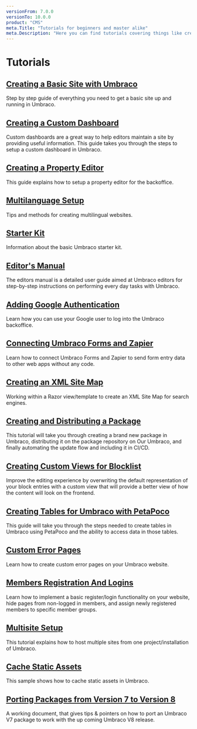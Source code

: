 ```yaml
---
versionFrom: 7.0.0
versionTo: 10.0.0
product: "CMS"
meta.Title: "Tutorials for beginners and master alike"
meta.Description: "Here you can find tutorials covering things like creating a site from scratch, setting up multilingual sites and many more"
---
```


# Tutorials

## [Creating a Basic Site with Umbraco](Creating-Basic-Site/index.md)

Step by step guide of everything you need to get a basic site up and running in Umbraco.

## [Creating a Custom Dashboard](Creating-a-Custom-Dashboard)

Custom dashboards are a great way to help editors maintain a site by providing useful information. This guide takes you through the steps to setup a custom dashboard in Umbraco.

## [Creating a Property Editor](Creating-a-Property-Editor/)

This guide explains how to setup a property editor for the backoffice.

## [Multilanguage Setup](Multilanguage-Setup/index.md)

Tips and methods for creating multilingual websites.

## [Starter Kit](Starter-kit/index.md)

Information about the basic Umbraco starter kit.

## [Editor's Manual](Editors-Manual/)

The editors manual is a detailed user guide aimed at Umbraco editors for step-by-step instructions on performing every day tasks with Umbraco.

## [Adding Google Authentication](Add-Google-Authentication/)

Learn how you can use your Google user to log into the Umbraco backoffice.

## [Connecting Umbraco Forms and Zapier](Connecting-Umbraco-Forms-and-Zapier/)

Learn how to connect Umbraco Forms and Zapier to send form entry data to other web apps without any code.

## [Creating an XML Site Map](Creating-an-XML-Site-Map/)

Working within a Razor view/template to create an XML Site Map for search engines.

## [Creating and Distributing a Package](Creating-and-distributing-a-package/)

This tutorial will take you through creating a brand new package in Umbraco, distributing it on the package repository on Our Umbraco, and finally automating the update flow and including it in CI/CD.

## [Creating Custom Views for Blocklist](Creating-Custom-Views-for-Blocklist/)

Improve the editing experience by overwriting the default representation of your block entries with a custom view that will provide a better view of how the content will look on the frontend.

## [Creating Tables for Umbraco with PetaPoco](Creating-Tables-for-Umbraco-with-PetaPoco/)

This guide will take you through the steps needed to create tables in Umbraco using PetaPoco and the ability to access data in those tables.

## [Custom Error Pages](Custom-Error-Pages)

Learn how to create custom error pages on your Umbraco website.

## [Members Registration And Logins](Members-Registration-And-Logins/)

Learn how to implement a basic register/login functionality on your website, hide pages from non-logged in members, and assign newly registered members to specific member groups.

## [Multisite Setup](Multisite-Setup/)

This tutorial explains how to host multiple sites from one project/installation of Umbraco.

## [Cache Static Assets](Cache-Static-Assets/)

This sample shows how to cache static assets in Umbraco.

## [Porting Packages from Version 7 to Version 8](Porting-Packages-V8/index.md)

A working document, that gives tips & pointers on how to port an Umbraco V7 package to work with the up coming Umbraco V8 release.
